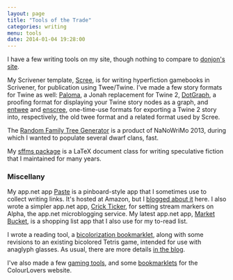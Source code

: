 ```yaml
---
layout: page
title: "Tools of the Trade"
categories: writing
menu: tools
date: 2014-01-04 19:28:00
---
```

I have a few writing tools on my site, though nothing to compare to [donjon's site](http://donjon.bin.sh).

My Scrivener template, [Scree](/tools/scree/), is for writing hyperfiction gamebooks in Scrivener, for publication using Twee/Twine.  I've made a few story formats for Twine as well: [Paloma](/tools/scree/paloma/), a Jonah replacement for Twine 2, [DotGraph](/tools/scree/dotgraph/), a proofing format for displaying your Twine story nodes as a graph, and [entwee](/tools/entwee/) and [enscree](/tools/scree/enscree/), one-time-use formats for exporting a Twine 2 story into, respectively, the old twee format and a related format used by Scree.

The [Random Family Tree Generator](/tools/family-tree-generator/) is a product of NaNoWriMo 2013, during which I wanted to populate several dwarf clans, fast.

My [sffms package](/sffms/) is a LaTeX document class for writing speculative fiction that I maintained for many years.


### Miscellany

My app.net app [Paste](http://paste-app.net) is a pinboard-style app that I sometimes use to collect writing links.  It's hosted at Amazon, but I [blogged about it](/blog/2013/09/13/paste/) here.  I also wrote a simpler app.net app, [Crick Ticker](http://crick-ticker.mcdemarco.net/), for setting stream markers on Alpha, the app.net microblogging service.  My latest app.net app, [Market Bucket](http://market-bucket.mcdemarco.net), is a shopping list app that I also use for my to-read list.

I wrote a reading tool, a [bicolorization bookmarklet](/bicolorize/), along with some revisions to an existing bicolored Tetris game, intended for use with anaglyph glasses.  As usual, there are more details [in the blog](/blog/2014/10/26/bicolorize/).

I've also made a few [gaming tools](/games/), and some [bookmarklets](/tools/colourlets/) for the ColourLovers website.
